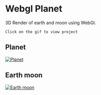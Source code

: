 # Webgl Planet
3D Render of earth and moon using WebGl.

```
Click on the gif to view project
```

## Planet
[![Planet](https://media.giphy.com/media/LCBqDl5aSaALReaOyg/giphy.gif)](https://rameme.github.io/webgl-planet/)

## Earth moon
[![Earth moon](https://media.giphy.com/media/6jlCmaW10kGOkPY2Lz/giphy.gif)](https://rameme.github.io/webgl-planet/template/earth_moon.html)